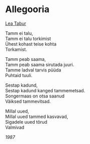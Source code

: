 # Allegooria

[Lea Tabur](./)

Tamm ei talu,  
Tamm ei talu torkimist  
Ühest kohast teise kohta  
Torkamist.

Tamm peab saama,  
Tamm peab saama sirutada juuri.  
Tamme ladval tarvis püüda  
Puhtaid tuuli.

Sestap kadund,  
Sestap kadund kanged tammemetsad.  
Songermaas on otsa saanud  
Väiksed tammevitsad.

Millal uued,  
Millal uued tammed kasvavad,  
Sigadele uued tõrud  
Valmivad

_1987_

